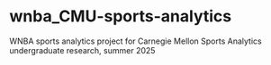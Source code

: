 # wnba_CMU-sports-analytics
WNBA sports analytics project for Carnegie Mellon Sports Analytics undergraduate research, summer 2025
